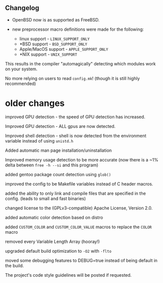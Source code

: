 ## Changelog

- OpenBSD now is as supported as FreeBSD.

- new preprocessor macro definitions were made for the following:
  - linux support - ``LINUX_SUPPORT_ONLY``
  - *BSD support - ``BSD_SUPPORT_ONLY``
  - Apple/MacOS support - ``APPLE_SUPPORT_ONLY``
  - *NIX support - ``UNIX_SUPPORT``

This results in the compiler "automagically" detecting which modules work on your system.

No more relying on users to read ``config.mk``! (though it is still highly recommended)

# older changes

improved GPU detection - the speed of GPU detection has increased.

Improved GPU detection - ALL gpus are now detected.

Improved shell detection - shell is now detected from the environment variable instead of using ``unistd.h``

Added automatic man page installation/uninstallation

Improved memory usage detection to be more accurate (now there is a ~1% delta between ``free -h --si`` and this program)

added gentoo package count detection using ``glob()``

improved the config to be Makefile variables instead of C header macros.

added the ability to only link and compile files that are specified in the config. (leads to small and fast binaries)

changed license to the (GPLv3-compatible) Apache License, Version 2.0.

added automatic color detection based on distro

added ``CUSTOM_COLOR`` and ``CUSTOM_COLOR_VALUE`` macros to replace the ``COLOR`` macro

removed every Variable Length Array (hooray!)

upgraded default build optimization to ``-O2`` with ``-flto``

moved some debugging features to DEBUG=true instead of being default in the build.



The project's code style guidelines will be posted if requested.
